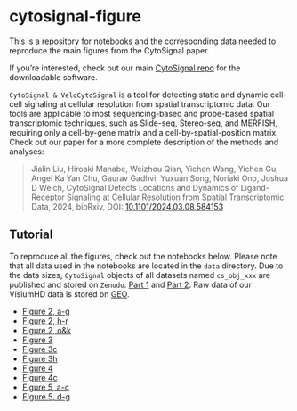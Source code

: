 # cytosignal-figure

This is a repository for notebooks and the corresponding data needed to reproduce the main figures from the CytoSignal paper.

If you’re interested, check out our main [CytoSignal repo](https://github.com/welch-lab/cytosignal) for the downloadable software.

`CytoSignal & VeloCytoSignal` is a tool for detecting static and dynamic cell-cell signaling at cellular resolution from spatial transcriptomic data. Our tools are applicable to most sequencing-based and probe-based spatial transcriptomic techniques, such as Slide-seq, Stereo-seq, and MERFISH, requiring only a cell-by-gene matrix and a cell-by-spatial-position matrix.
Check out our paper for a more complete description of the methods and analyses:

>Jialin Liu, Hiroaki Manabe, Weizhou Qian, Yichen Wang, Yichen Gu, Angel Ka Yan Chu, Gaurav Gadhvi, Yuxuan Song, Noriaki Ono, Joshua D Welch, CytoSignal Detects Locations and Dynamics of Ligand-Receptor Signaling at Cellular Resolution from Spatial Transcriptomic Data, 2024, bioRxiv, DOI: [10.1101/2024.03.08.584153](https://doi.org/10.1101/2024.03.08.584153)

## Tutorial
To reproduce all the figures, check out the notebooks below. Please note that all data used in the notebooks are located in the `data` directory. Due to the data sizes, `CytoSignal` objects of all datasets named `cs_obj_xxx` are published and stored on `Zenodo`: [Part 1](https://doi.org/10.5281/zenodo.14934588) and [Part 2](https://doi.org/10.5281/zenodo.14941008). Raw data of our VisiumHD data is stored on [GEO](https://www.ncbi.nlm.nih.gov/geo/query/acc.cgi?acc=GSE291088).

* [Figure 2, a-g](https://htmlpreview.github.io/?https://github.com/skpalan/cytosignal-figure/blob/main/notebooks/Figure_2a-2g.html)
* [Figure 2, h-r](https://htmlpreview.github.io/?https://github.com/skpalan/cytosignal-figure/blob/main/notebooks/Figure_2h-2r.html)
* [Figure 2, o&k](https://htmlpreview.github.io/?https://github.com/skpalan/cytosignal-figure/blob/main/notebooks/Figure_2o&2k.html)
* [Figure 3](https://htmlpreview.github.io/?https://github.com/skpalan/cytosignal-figure/blob/main/notebooks/Figure_3.html)
* [Figure 3c](https://htmlpreview.github.io/?https://github.com/skpalan/cytosignal-figure/blob/main/notebooks/Figure_3c.html)
* [Figure 3h](https://htmlpreview.github.io/?https://github.com/skpalan/cytosignal-figure/blob/main/notebooks/Figure_3h.html)
* [Figure 4](https://htmlpreview.github.io/?https://github.com/skpalan/cytosignal-figure/blob/main/notebooks/Figure_4.html)
* [Figure 4c](https://htmlpreview.github.io/?https://github.com/skpalan/cytosignal-figure/blob/main/notebooks/Figure_4c.html)
* [Figure 5, a-c](https://htmlpreview.github.io/?https://github.com/skpalan/cytosignal-figure/blob/main/notebooks/Figure_5a-5c.html)
* [FIgure 5, d-g](https://htmlpreview.github.io/?https://github.com/skpalan/cytosignal-figure/blob/main/notebooks/Figure_5d-g.html)

